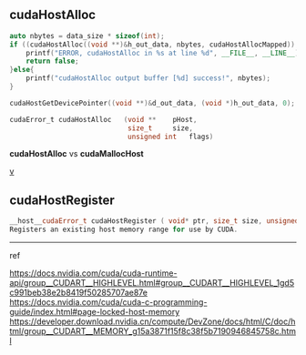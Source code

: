 ## cudaHostAlloc

```cpp
auto nbytes = data_size * sizeof(int);
if ((cudaHostAlloc((void **)&h_out_data, nbytes, cudaHostAllocMapped)) != 0){
    printf("ERROR, cudaHostAlloc in %s at line %d", __FILE__, __LINE__);
    return false;
}else{
    printf("cudaHostAlloc output buffer [%d] success!", nbytes);
}

cudaHostGetDevicePointer((void **)&d_out_data, (void *)h_out_data, 0);     
```          

```c
cudaError_t cudaHostAlloc	(void ** 	pHost,
                             size_t 	size,
                             unsigned int 	flags)	
```

**cudaHostAlloc** vs  **cudaMallocHost**        

[v](./cha_cmh.png)     


## cudaHostRegister   
```cpp
__host__​cudaError_t cudaHostRegister ( void* ptr, size_t size, unsigned int  flags )   
Registers an existing host memory range for use by CUDA.
```

------------------------------------

ref   

https://docs.nvidia.com/cuda/cuda-runtime-api/group__CUDART__HIGHLEVEL.html#group__CUDART__HIGHLEVEL_1gd5c991beb38e2b8419f50285707ae87e       
https://docs.nvidia.com/cuda/cuda-c-programming-guide/index.html#page-locked-host-memory       
https://developer.download.nvidia.cn/compute/DevZone/docs/html/C/doc/html/group__CUDART__MEMORY_g15a3871f15f8c38f5b7190946845758c.html    
